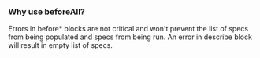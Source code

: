 ### Why use beforeAll?
Errors in before* blocks are not critical and won't prevent the list of specs from being populated and specs from being run.
An error in describe block will result in empty list of specs.
